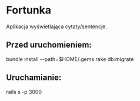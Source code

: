 # Fortunka

Aplikacja wyświetlająca cytaty/sentencje.


## Przed uruchomieniem:

bundle install --path=$HOME/.gems 
rake db:migrate

## Uruchamianie:

rails s -p 3000